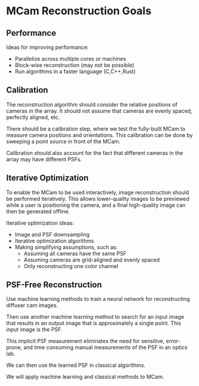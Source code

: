 # MCam Reconstruction Goals

## Performance

Ideas for improving performance:
* Parallelize across multiple cores or machines
* Block-wise reconstruction (may not be possible)
* Run algorithms in a faster language (C,C++,Rust)

## Calibration

The reconstruction algorithm should consider the relative positions
of cameras in the array. It should not assume that cameras are evenly
spaced, perfectly aligned, etc.

There should be a calibration step, where we test the fully-built MCam
to measure camera positions and orientations. This calibration can be done
by sweeping a point source in front of the MCam.

Calibration should also account for the fact that different cameras in the array
may have different PSFs.

## Iterative Optimization

To enable the MCam to be used interactively, image reconstruction should be
performed iteratively. This allows lower-quality images to be previewed
while a user is positioning the camera, and a final high-quality image
can then be generated offline.

Iterative optimization ideas:
* Image and PSF downsampling
* Iterative optimization algorithms
* Making simplifying assumptions, such as:
  * Assuming all cameras have the same PSF
  * Assuming cameras are grid-aligned and evenly spaced
  * Only reconstructing one color channel

## PSF-Free Reconstruction

Use machine learning methods to train a neural network for reconstructing
diffuser cam images.

Then use another machine learning method to search for an input image
that results in an output image that is approximately a single point.
This input image is the PSF.

This implicit PSF measurement eliminates the need for sensitive, error-prone,
and time consuming manual measurements of the PSF in an optics lab.

We can then use the learned PSF in classical algorithms.

We will apply machine learning and classical methods to MCam.
